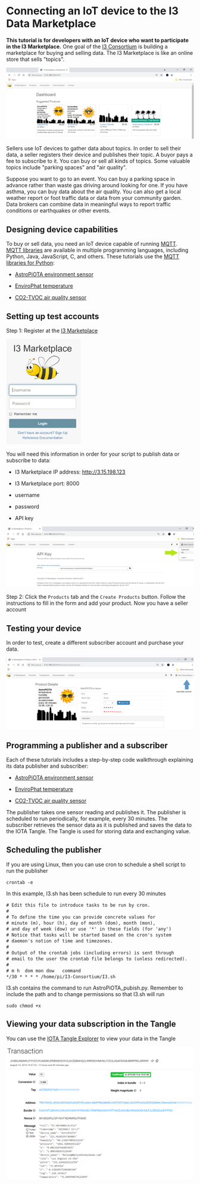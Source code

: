 # Connecting an IoT device to the I3 Data Marketplace

<b>This tutorial is for developers with an IoT device who want to participate in the I3 Marketplace.</b>  One goal of the [I3 Consortium](https://i3.usc.edu/about/i3-consortium/) is building a marketplace for buying and selling data. The I3 Marketplace is like an online store that sells "topics". 

<img src="images/I3-products.png">

Sellers use IoT devices to gather data about topics. In order to sell their data, a seller registers their device and publishes their topic.  A buyor pays a fee to subscribe to it. You can buy or sell all kinds of topics. Some valuable topics include "parking spaces" and "air quality".  

Suppose you want to go to an event. You can buy a parking space in advance rather than waste gas driving around looking for one. If you have asthma, you can buy data about the air quality.  You can also get a local weather report or foot traffic data or data from your community garden.  Data brokers can combine data in meaningful ways to report traffic conditions or earthquakes or other events.

## Designing device capabilities

To buy or sell data, you need an IoT device capable of running [MQTT](https://en.wikipedia.org/wiki/MQTT).  [MQTT libraries](http://mqtt.org/) are available in multiple programming languages, including Python, Java, JavaScript, C, and others.  These tutorials use the [MQTT libraries for Python](https://pypi.org/project/paho-mqtt/):

 - <a href="https://github.com/NelsonPython/AstroPiOTA">AstroPiOTA environment sensor</a>

- <a href="https://github.com/NelsonPython/EnviroPhat">EnviroPhat temperature</a>

- <a href="https://github.com/NelsonPython/CO2TVOC">CO2-TVOC air quality sensor</a>

## Setting up test accounts

Step 1:  Register at the <a href="http://3.15.198.123:8000/" target="Top">I3 Marketplace

<img src="images/I3-Login.png" width=200></a>

You will need this information in order for your script to publish data or subscribe to data:

- I3 Marketplace IP address:  http://3.15.198.123

- I3 Marketplace port:  8000

- username

- password

- API key

<img src="images/APIkey.png" width=800>


Step 2:  Click the ```Products``` tab and the ```Create Products``` button.  Follow the instructions to fill in the form and add your product.  Now you have a seller account


## Testing your device

In order to test, create a different subscriber account and purchase your data.

<img src="images/AddToCart2.png" width=800>

## Programming a publisher and a subscriber

Each of these tutorials includes a step-by-step code walkthrough explaining its data publisher and subscriber:

- <a href="https://github.com/NelsonPython/AstroPiOTA">AstroPiOTA environment sensor</a>

- <a href="https://github.com/NelsonPython/EnviroPhat">EnviroPhat temperature</a>

- <a href="https://github.com/NelsonPython/CO2TVOC">CO2-TVOC air quality sensor</a>

The publisher takes one sensor reading and publishes it.  The publisher is scheduled to run periodically, for example, every 30 minutes.  The subscriber retrieves the sensor data as it is published and saves the data to the IOTA Tangle.  The Tangle is used for storing data and exchanging value.

## Scheduling the publisher

If you are using Linux, then you can use cron to schedule a shell script to run the publisher
```
crontab -e
```
In this example, I3.sh has been schedule to run every 30 minutes

```
# Edit this file to introduce tasks to be run by cron.
#
# To define the time you can provide concrete values for
# minute (m), hour (h), day of month (dom), month (mon),
# and day of week (dow) or use '*' in these fields (for 'any')
# Notice that tasks will be started based on the cron's system
# daemon's notion of time and timezones.
#
# Output of the crontab jobs (including errors) is sent through
# email to the user the crontab file belongs to (unless redirected).
#
# m h  dom mon dow   command
*/30 * * * * /home/pi/I3-Consortium/I3.sh
```

I3.sh contains the command to run AstroPiOTA_pubish.py.  Remember to include the path and to change permissions so that I3.sh will run

```
sudo chmod +x
```

## Viewing your data subscription in the Tangle

You can use the [IOTA Tangle Explorer](https://devnet.thetangle.org/transaction/JIVBGUNDM9JYYYOTJYUARQKUPEB9SKSVXVLQVZEBNHQUL99R9SCHMHWJTZCSJIQAFDKMUBRRPRGJSR999) to view your data in the Tangle

<img src="/images/AstroTangle.png">

